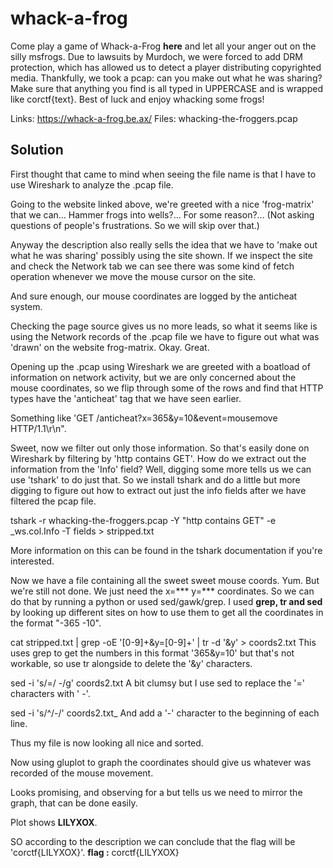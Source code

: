 # whack-a-frog
Come play a game of Whack-a-Frog **here** and let all your anger out on the silly msfrogs. Due to lawsuits by Murdoch, we were forced to add DRM protection, which has allowed us to detect a player distributing copyrighted media. Thankfully, we took a pcap: can you make out what he was sharing? Make sure that anything you find is all typed in UPPERCASE and is wrapped like corctf{text}. Best of luck and enjoy whacking some frogs!
 
Links: https://whack-a-frog.be.ax/
Files: whacking-the-froggers.pcap

## Solution
First thought that came to mind when seeing the file name is that I have to use Wireshark to analyze the .pcap file.

Going to the website linked above, we're greeted with a nice 'frog-matrix' that we can... Hammer frogs into wells?... For some reason?... 
(Not asking questions of people's frustrations. So we will skip over that.)

Anyway the description also really sells the idea that we have to 'make out what he was sharing' possibly using the site shown. 
If we inspect the site and check the Network tab we can see there was some kind of fetch operation whenever we move the mouse cursor on the site.

And sure enough, our mouse coordinates are logged by the anticheat system.

Checking the page source gives us no more leads, so what it seems like is using the Network records of the .pcap file we have to figure out what was 'drawn' on the website frog-matrix. Okay. Great.

Opening up the .pcap using Wireshark we are greeted with a boatload of information on network activity, but we are only concerned about the mouse coordinates, so we flip through some of the rows and find that HTTP types have the 'anticheat' tag that we have seen earlier. 

Something like 'GET /anticheat?x=365&y=10&event=mousemove HTTP/1.1\r\n". 

Sweet, now we filter out only those information. So that's easily done on Wireshark by filtering by 'http contains GET'. How do we extract out the information from the 'Info' field? Well, digging some more tells us we can use 'tshark' to do just that. So we install tshark and do a little but more digging to figure out how to extract out just the info fields after we have filtered the pcap file.

tshark -r whacking-the-froggers.pcap -Y "http contains GET" -e _ws.col.Info -T fields > stripped.txt

More information on this can be found in the tshark documentation if you're interested.

Now we have a file containing all the sweet sweet mouse coords. Yum. But we're still not done. We just need the x=*** y=*** coordinates. So we can do that by running a python or used sed/gawk/grep. I used **grep, tr and sed** by looking up different sites on how to use them to get all the coordinates in the format "-365 -10". 

cat stripped.txt | grep -oE '[0-9]+&y=[0-9]+' | tr -d '&y' > coords2.txt
This uses grep to get the numbers in this format '365&y=10' but that's not workable, so use tr alongside to delete the '&y' characters.

sed -i 's/=/ -/g' coords2.txt 
A bit clumsy but I use sed to replace the '=' characters with ' -'.

sed -i 's/^/-/' coords2.txt_
And add a '-' character to the beginning of each line.

Thus my file is now looking all nice and sorted.

Now using gluplot to graph the coordinates should give us whatever was recorded of the mouse movement.

Looks promising, and observing for a but tells us we need to mirror the graph, that can be done easily.

Plot shows **LILYXOX**.

SO according to the description we can conclude that the flag will be 'corctf{LILYXOX}'.
**flag :** corctf{LILYXOX}
